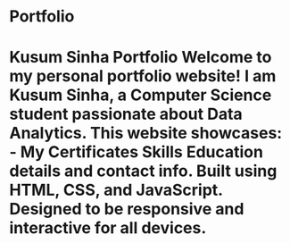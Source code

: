 # Portfolio
# Kusum Sinha Portfolio  Welcome to my personal portfolio website! I am Kusum Sinha, a Computer Science student passionate about Data Analytics.   This website showcases:  - My  **Certificates**  **Skills** **Education** details and contact info. Built using HTML, CSS, and JavaScript. Designed to be responsive and interactive for all devices.
